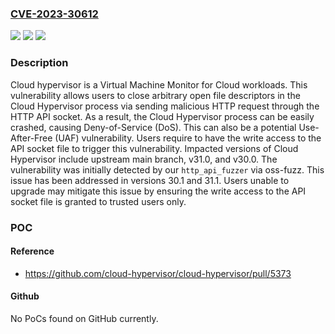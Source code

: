 ### [CVE-2023-30612](https://cve.mitre.org/cgi-bin/cvename.cgi?name=CVE-2023-30612)
![](https://img.shields.io/static/v1?label=Product&message=cloud-hypervisor&color=blue)
![](https://img.shields.io/static/v1?label=Version&message=%3D%20%3E%3D%2030.0%2C%20%3C%2030.1%20&color=brighgreen)
![](https://img.shields.io/static/v1?label=Vulnerability&message=CWE-306%3A%20Missing%20Authentication%20for%20Critical%20Function&color=brighgreen)

### Description

Cloud hypervisor is a Virtual Machine Monitor for Cloud workloads. This vulnerability allows users to close arbitrary open file descriptors in the Cloud Hypervisor process via sending malicious HTTP request through the HTTP API socket. As a result, the Cloud Hypervisor process can be easily crashed, causing Deny-of-Service (DoS). This can also be a potential Use-After-Free (UAF) vulnerability. Users require to have the write access to the API socket file to trigger this vulnerability.  Impacted versions of Cloud Hypervisor include upstream main branch, v31.0, and v30.0. The vulnerability was initially detected by our `http_api_fuzzer` via oss-fuzz. This issue has been addressed in versions 30.1 and 31.1. Users unable to upgrade may mitigate this issue by ensuring the write access to the API socket file is granted to trusted users only.

### POC

#### Reference
- https://github.com/cloud-hypervisor/cloud-hypervisor/pull/5373

#### Github
No PoCs found on GitHub currently.

